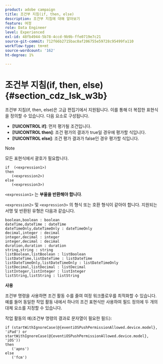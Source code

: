 ```yaml
---
product: adobe campaign
title: 조건부 지침(if, then, else)
description: 조건부 지침에 대해 알아보기
feature: 여정
role: Data Engineer
level: Experienced
exl-id: 48fb4944-5b78-4ccd-9b9b-ffe0719e7c21
source-git-commit: 712f66b2715bac0af206755e59728c95499fa110
workflow-type: tm+mt
source-wordcount: '162'
ht-degree: 1%

---
```


# 조건부 지침(if, then, else) {#section_cdz_lsk_w3b}

조건부 지침(if, then, else)은 고급 편집기에서 지원됩니다. 이를 통해 더 복잡한 표현식을 정의할 수 있습니다. 다음 요소로 구성됩니다.

* **[!UICONTROL if]**: 먼저 평가될 조건입니다.
* **[!UICONTROL then]**: 조건 평가의 결과가 true일 경우에 평가할 식입니다.
* **[!UICONTROL else]**: 조건 평가 결과가 false인 경우 평가할 식입니다.

>[!NOTE]
>
>모든 표현식에서 괄호가 필요합니다.

```
if  (<expression1>)
then
   (<expression2>)
else
   (<expression3>)
```

`<expression1>` 는  **부울을 반환해야 합니다**.

`<expression2>` 및 `<expression3>` 의 형식 또는 호환 형식이 같아야 합니다. 지원되는 서명 및 반환된 유형은 다음과 같습니다.

```
boolean,boolean : boolean
dateTime,dateTime : dateTime
dateTimeOnly,dateTimeOnly : dateTimeOnly
decimal,integer : decimal
integer,decimal : integer
integer,decimal : decimal
duration,duration : duration
string,string : string
listBoolean,listBoolean : listBoolean
listDateTime,listDateTime : listDateTime
listDateTimeOnly,listDateTimeOnly : listDateTimeOnly
listDecimal,listDecimal : listDecimal
listInteger,listInteger : listInteger
listString,listString : listString
```

**사용**

조건부 명령을 사용하면 조건 활동 수를 줄여 여정 워크플로우를 최적화할 수 있습니다. 예를 들어 동일한 작업 활동 내에서 하나의 조건 표현식만 사용하여 필드 정의에 두 개의 대체 요소를 지정할 수 있습니다.

작업 활동의 예(조건부 명령의 결과로 문자열이 필요한 필드):

```
if (startWithIgnoreCase(@{eventiOSPushPermissionAllowed.device.model}, 'iPad') or startWithIgnoreCase(@{eventiOSPushPermissionAllowed.device.model}, 'iOS'))
then
   ('apns')
else
   ('fcm')
```
